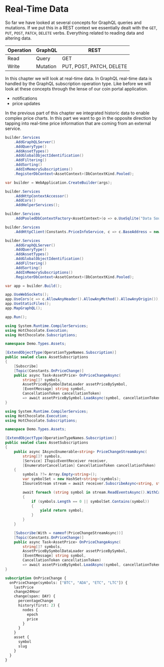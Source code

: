 # Real-Time Data

So far we have looked at several concepts for GraphQL queries and mutations. If we put this in a REST context we essentially dealt with the `GET`, `PUT`, `POST`, `PATCH`, `DELETE` verbs. Everything related to reading data and altering data.

| Operation | GraphQL      | REST                     |
|-----------|--------------|--------------------------|
| Read      | Query        | GET                      |
| Write     | Mutation     | PUT, POST, PATCH, DELETE |

In this chapter we will look at real-time data. In GraphQL real-time data is handled by the GraphQL subscription operation type. Like before we will look at these concepts through the lense of our coin portal application.






- notifications
- price updates



In the previous part of this chapter we integrated historic data to enable complex price charts. In this part we want to go in the opposite direction by tapping into real-time price information that are coming from an external service.


```csharp
builder.Services
    .AddGraphQLServer()
    .AddQueryType()
    .AddAssetTypes()
    .AddGlobalObjectIdentification()
    .AddFiltering()
    .AddSorting()
    .AddInMemorySubscriptions()
    .RegisterDbContext<AssetContext>(DbContextKind.Pooled);
```

```csharp
var builder = WebApplication.CreateBuilder(args);

builder.Services
    .AddHttpContextAccessor()
    .AddCors()
    .AddHelperServices();

builder.Services
    .AddPooledDbContextFactory<AssetContext>(o => o.UseSqlite("Data Source=assets.db"));

builder.Services
    .AddHttpClient(Constants.PriceInfoService, c => c.BaseAddress = new("https://ccc-workshop-eu-functions.azurewebsites.net"));

builder.Services
    .AddGraphQLServer()
    .AddQueryType()
    .AddAssetTypes()
    .AddGlobalObjectIdentification()
    .AddFiltering()
    .AddSorting()
    .AddInMemorySubscriptions()
    .RegisterDbContext<AssetContext>(DbContextKind.Pooled);

var app = builder.Build();

app.UseWebSockets();
app.UseCors(c => c.AllowAnyHeader().AllowAnyMethod().AllowAnyOrigin());
app.UseStaticFiles();
app.MapGraphQL();

app.Run();
```

```csharp
using System.Runtime.CompilerServices;
using HotChocolate.Execution;
using HotChocolate.Subscriptions;

namespace Demo.Types.Assets;

[ExtendObjectType(OperationTypeNames.Subscription)]
public sealed class AssetSubscriptions
{
    [Subscribe]
    [Topic(Constants.OnPriceChange)]
    public async Task<AssetPrice> OnPriceChangeAsync(
        string[]? symbols,
        AssetPriceBySymbolDataLoader assetPriceBySymbol,
        [EventMessage] string symbol,
        CancellationToken cancellationToken)
        => await assetPriceBySymbol.LoadAsync(symbol, cancellationToken);
}
```

```csharp
using System.Runtime.CompilerServices;
using HotChocolate.Execution;
using HotChocolate.Subscriptions;

namespace Demo.Types.Assets;

[ExtendObjectType(OperationTypeNames.Subscription)]
public sealed class AssetSubscriptions
{
    public async IAsyncEnumerable<string> PriceChangeStreamAsync(
        string[]? symbols,
        [Service] ITopicEventReceiver receiver,
        [EnumeratorCancellation] CancellationToken cancellationToken)
    {
        symbols ??= Array.Empty<string>();
        var symbolSet = new HashSet<string>(symbols);
        ISourceStream stream = await receiver.SubscribeAsync<string, string>(Constants.OnPriceChange, cancellationToken);

        await foreach (string symbol in stream.ReadEventsAsync().WithCancellation(cancellationToken))
        {
            if (symbols.Length == 0 || symbolSet.Contains(symbol))
            {
                yield return symbol;
            }
        }
    }

    [Subscribe(With = nameof(PriceChangeStreamAsync))]
    [Topic(Constants.OnPriceChange)]
    public async Task<AssetPrice> OnPriceChangeAsync(
        string[]? symbols,
        AssetPriceBySymbolDataLoader assetPriceBySymbol,
        [EventMessage] string symbol,
        CancellationToken cancellationToken)
        => await assetPriceBySymbol.LoadAsync(symbol, cancellationToken);
}
```

```graphql
subscription OnPriceChange {
  onPriceChange(symbols: ["BTC", "ADA", "ETC", "LTC"]) {
    lastPrice
    change24Hour
    change(span: DAY) {
      percentageChange
      history(first: 2) {
        nodes {
          epoch
          price
        }
      }
    }
    asset {
      symbol
      slug
    }
  }
}
```
